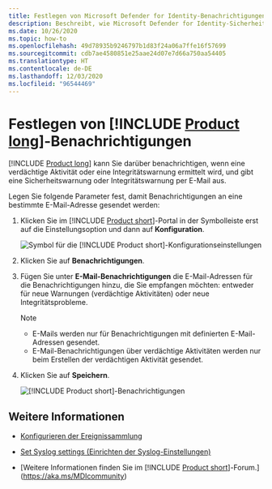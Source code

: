 ```yaml
---
title: Festlegen von Microsoft Defender for Identity-Benachrichtigungen
description: Beschreibt, wie Microsoft Defender for Identity-Sicherheitswarnungen festgelegt werden, damit Sie bei verdächtigen Aktivitäten benachrichtigt werden.
ms.date: 10/26/2020
ms.topic: how-to
ms.openlocfilehash: 49d78935b9246797b1d83f24a06a7ffe16f57699
ms.sourcegitcommit: cdb7ae4580851e25aae24d07e7d66a750aa54405
ms.translationtype: HT
ms.contentlocale: de-DE
ms.lasthandoff: 12/03/2020
ms.locfileid: "96544469"
---
```

# <a name="set-product-long-notifications"></a>Festlegen von [!INCLUDE [Product long](includes/product-long.md)]-Benachrichtigungen

[!INCLUDE [Product long](includes/product-long.md)] kann Sie darüber benachrichtigen, wenn eine verdächtige Aktivität oder eine Integritätswarnung ermittelt wird, und gibt eine Sicherheitswarnung oder Integritätswarnung per E-Mail aus.

Legen Sie folgende Parameter fest, damit Benachrichtigungen an eine bestimmte E-Mail-Adresse gesendet werden:

1. Klicken Sie im [!INCLUDE [Product short](includes/product-short.md)]-Portal in der Symbolleiste erst auf die Einstellungsoption und dann auf **Konfiguration**.

    ![Symbol für die [!INCLUDE [Product short](includes/product-short.md)]-Konfigurationseinstellungen](media/config-menu.png)

1. Klicken Sie auf **Benachrichtigungen**.
1. Fügen Sie unter **E-Mail-Benachrichtigungen** die E-Mail-Adressen für die Benachrichtigungen hinzu, die Sie empfangen möchten: entweder für neue Warnungen (verdächtige Aktivitäten) oder neue Integritätsprobleme.

    > [!NOTE]
    >
    > - E-Mails werden nur für Benachrichtigungen mit definierten E-Mail-Adressen gesendet.
    > - E-Mail-Benachrichtigungen über verdächtige Aktivitäten werden nur beim Erstellen der verdächtigen Aktivität gesendet.

1. Klicken Sie auf **Speichern**.

    ![[!INCLUDE [Product short](includes/product-short.md)]-Benachrichtigungen](media/notifications.png)

## <a name="see-also"></a>Weitere Informationen

- [Konfigurieren der Ereignissammlung](configure-event-collection.md)

- [Set Syslog settings (Einrichten der Syslog-Einstellungen)](setting-syslog.md)
- [Weitere Informationen finden Sie im [!INCLUDE [Product short](includes/product-short.md)]-Forum.](https://aka.ms/MDIcommunity)

